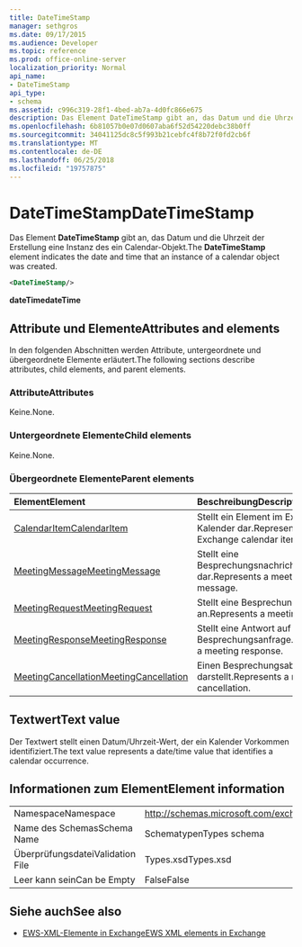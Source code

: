 ```yaml
---
title: DateTimeStamp
manager: sethgros
ms.date: 09/17/2015
ms.audience: Developer
ms.topic: reference
ms.prod: office-online-server
localization_priority: Normal
api_name:
- DateTimeStamp
api_type:
- schema
ms.assetid: c996c319-28f1-4bed-ab7a-4d0fc866e675
description: Das Element DateTimeStamp gibt an, das Datum und die Uhrzeit der Erstellung eine Instanz des ein Calendar-Objekt.
ms.openlocfilehash: 6b81057b0e07d0607aba6f52d54220debc38b0ff
ms.sourcegitcommit: 34041125dc8c5f993b21cebfc4f8b72f0fd2cb6f
ms.translationtype: MT
ms.contentlocale: de-DE
ms.lasthandoff: 06/25/2018
ms.locfileid: "19757875"
---
```

# <a name="datetimestamp"></a><span data-ttu-id="64a90-103">DateTimeStamp</span><span class="sxs-lookup"><span data-stu-id="64a90-103">DateTimeStamp</span></span>

<span data-ttu-id="64a90-104">Das Element **DateTimeStamp** gibt an, das Datum und die Uhrzeit der Erstellung eine Instanz des ein Calendar-Objekt.</span><span class="sxs-lookup"><span data-stu-id="64a90-104">The **DateTimeStamp** element indicates the date and time that an instance of a calendar object was created.</span></span> 
  
```xml
<DateTimeStamp/>
```

<span data-ttu-id="64a90-105">**dateTime**</span><span class="sxs-lookup"><span data-stu-id="64a90-105">**dateTime**</span></span>

## <a name="attributes-and-elements"></a><span data-ttu-id="64a90-106">Attribute und Elemente</span><span class="sxs-lookup"><span data-stu-id="64a90-106">Attributes and elements</span></span>

<span data-ttu-id="64a90-107">In den folgenden Abschnitten werden Attribute, untergeordnete und übergeordnete Elemente erläutert.</span><span class="sxs-lookup"><span data-stu-id="64a90-107">The following sections describe attributes, child elements, and parent elements.</span></span>
  
### <a name="attributes"></a><span data-ttu-id="64a90-108">Attribute</span><span class="sxs-lookup"><span data-stu-id="64a90-108">Attributes</span></span>

<span data-ttu-id="64a90-109">Keine.</span><span class="sxs-lookup"><span data-stu-id="64a90-109">None.</span></span>
  
### <a name="child-elements"></a><span data-ttu-id="64a90-110">Untergeordnete Elemente</span><span class="sxs-lookup"><span data-stu-id="64a90-110">Child elements</span></span>

<span data-ttu-id="64a90-111">Keine.</span><span class="sxs-lookup"><span data-stu-id="64a90-111">None.</span></span>
  
### <a name="parent-elements"></a><span data-ttu-id="64a90-112">Übergeordnete Elemente</span><span class="sxs-lookup"><span data-stu-id="64a90-112">Parent elements</span></span>

|<span data-ttu-id="64a90-113">**Element**</span><span class="sxs-lookup"><span data-stu-id="64a90-113">**Element**</span></span>|<span data-ttu-id="64a90-114">**Beschreibung**</span><span class="sxs-lookup"><span data-stu-id="64a90-114">**Description**</span></span>|
|:-----|:-----|
|[<span data-ttu-id="64a90-115">CalendarItem</span><span class="sxs-lookup"><span data-stu-id="64a90-115">CalendarItem</span></span>](calendaritem.md) <br/> |<span data-ttu-id="64a90-116">Stellt ein Element im Exchange-Kalender dar.</span><span class="sxs-lookup"><span data-stu-id="64a90-116">Represents an Exchange calendar item.</span></span>  <br/> |
|[<span data-ttu-id="64a90-117">MeetingMessage</span><span class="sxs-lookup"><span data-stu-id="64a90-117">MeetingMessage</span></span>](meetingmessage.md) <br/> |<span data-ttu-id="64a90-118">Stellt eine Besprechungsnachricht dar.</span><span class="sxs-lookup"><span data-stu-id="64a90-118">Represents a meeting message.</span></span>  <br/> |
|[<span data-ttu-id="64a90-119">MeetingRequest</span><span class="sxs-lookup"><span data-stu-id="64a90-119">MeetingRequest</span></span>](meetingrequest.md) <br/> |<span data-ttu-id="64a90-120">Stellt eine Besprechungsanfrage an.</span><span class="sxs-lookup"><span data-stu-id="64a90-120">Represents a meeting request.</span></span>  <br/> |
|[<span data-ttu-id="64a90-121">MeetingResponse</span><span class="sxs-lookup"><span data-stu-id="64a90-121">MeetingResponse</span></span>](meetingresponse.md) <br/> |<span data-ttu-id="64a90-122">Stellt eine Antwort auf Besprechungsanfrage.</span><span class="sxs-lookup"><span data-stu-id="64a90-122">Represents a meeting response.</span></span>  <br/> |
|[<span data-ttu-id="64a90-123">MeetingCancellation</span><span class="sxs-lookup"><span data-stu-id="64a90-123">MeetingCancellation</span></span>](meetingcancellation.md) <br/> |<span data-ttu-id="64a90-124">Einen Besprechungsabsage darstellt.</span><span class="sxs-lookup"><span data-stu-id="64a90-124">Represents a meeting cancellation.</span></span>  <br/> |
   
## <a name="text-value"></a><span data-ttu-id="64a90-125">Textwert</span><span class="sxs-lookup"><span data-stu-id="64a90-125">Text value</span></span>

<span data-ttu-id="64a90-126">Der Textwert stellt einen Datum/Uhrzeit-Wert, der ein Kalender Vorkommen identifiziert.</span><span class="sxs-lookup"><span data-stu-id="64a90-126">The text value represents a date/time value that identifies a calendar occurrence.</span></span>
  
## <a name="element-information"></a><span data-ttu-id="64a90-127">Informationen zum Element</span><span class="sxs-lookup"><span data-stu-id="64a90-127">Element information</span></span>

|||
|:-----|:-----|
|<span data-ttu-id="64a90-128">Namespace</span><span class="sxs-lookup"><span data-stu-id="64a90-128">Namespace</span></span>  <br/> |http://schemas.microsoft.com/exchange/services/2006/types  <br/> |
|<span data-ttu-id="64a90-129">Name des Schemas</span><span class="sxs-lookup"><span data-stu-id="64a90-129">Schema Name</span></span>  <br/> |<span data-ttu-id="64a90-130">Schematypen</span><span class="sxs-lookup"><span data-stu-id="64a90-130">Types schema</span></span>  <br/> |
|<span data-ttu-id="64a90-131">Überprüfungsdatei</span><span class="sxs-lookup"><span data-stu-id="64a90-131">Validation File</span></span>  <br/> |<span data-ttu-id="64a90-132">Types.xsd</span><span class="sxs-lookup"><span data-stu-id="64a90-132">Types.xsd</span></span>  <br/> |
|<span data-ttu-id="64a90-133">Leer kann sein</span><span class="sxs-lookup"><span data-stu-id="64a90-133">Can be Empty</span></span>  <br/> |<span data-ttu-id="64a90-134">False</span><span class="sxs-lookup"><span data-stu-id="64a90-134">False</span></span>  <br/> |
   
## <a name="see-also"></a><span data-ttu-id="64a90-135">Siehe auch</span><span class="sxs-lookup"><span data-stu-id="64a90-135">See also</span></span>

- [<span data-ttu-id="64a90-136">EWS-XML-Elemente in Exchange</span><span class="sxs-lookup"><span data-stu-id="64a90-136">EWS XML elements in Exchange</span></span>](ews-xml-elements-in-exchange.md)

